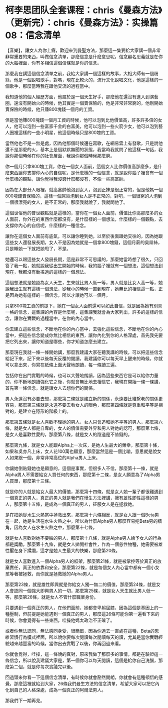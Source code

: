 # 柯李思团队全套课程：chris《曼森方法》（更新完）：chris《曼森方法》：实操篇08：信念清单

【音樂】，讓女人為你上癮，歡迎來到曼聖方法，那麼這一集要給大家講一個非常非常重要的東西，叫做信念清單，那麼信念是什麼意思呢，信念顧名思義就是在你的大腦裡面，你有多相信這個信條就是你的信念。

那麼我在講這個信念清單之前，我給大家講一個這樣的故事，大相大師有一個粉絲，他是一個說唱歌手，對嗎，現在比較火的，流行文化說唱文化，他是這樣的一個歌手，那麼當時我在跟他交流的過程當中。

我知道他的個人經歷方面，他屬於是一個天生好手，那麼他在還沒有進入到演藝圈，還沒有開始火的時候，他其實是一個賣保險的，他是非常非常窮的，他剛開始賣保險的時候，他只賺800塊錢一個月的工資。

但是當他賺800塊錢一個月工資的時候，他可以泡到比他價值高，許多許多倍的女人，他可以泡到一些富家千金的白富美，他可以泡到一些火箭少女，他可以泡到藝人圈裡這樣的一些小明星，他這個時候只是800塊的工資。

當然他也不是一無是處，因為他那個時候還在寫歌，在網易雲上有發歌，只是說他還不是那麼的火，基本上是個默默無聞的狀態，我當時我就問了他這樣一句話，我說你那個時候在你的社會層面，我說你那個時候那麼窮。

你一個月只拿800塊工資，你在一個女人面前，這個女人比你價值高那麼多，是什麼東西讓你支撐你內心的自信呢，是什麼樣的一個信念，就是說你腦子裡會有一個什麼樣的觀點，讓你覺得我沒錢什麼都沒有，不像一些高富帥。

因為在大部分人眼裡，就高富帥他泡到女人，泡到正妹是很正常的，但是他媽一個800塊錢賣保險的，這樣一個屌絲泡到女人是不正常的，對吧，一個很窮的人泡到一個很漂亮的女人，是不正常的，那麼我就說了，我就問他了。

這個世俗他的普世觀點就是這樣的，當你在一個女人面前，價值比你高那麼多的女人面前，你外在的東西什麼都沒有，是什麼樣的一個想法，什麼樣的一個觀點，去支撐你內心的自信呢，什麼樣的一種信念。

讓你在這個女人面前有底氣，可以讓你睡到她，以至於後面跟她交往的，因為她跟這些女人還發展長期，女人不是因為她就是一個拿800塊錢，這個月薪的臭屌絲，只是睡她一下就把她甩了，不是。

她還可以跟這些女人發展長期，這是非常不可思議的，那麼她當時想了很久，只回答了我一點，她就說我從出生開始的時候，我的腦子裡就有一個想法，這個想法到現在，我都沒有動搖過的這樣的一個想法。

這個想法就是她認為女人天生，生來就比男人低一等，男人就是比女人高一等，她說我出生就有這樣一個想法，從我小的時候一直到現在，她無比的相信這一點，正是因為她有這樣的一個信念，所以才讓她可以一個月。

只拿800塊工資的前提下，她在一個女人面前還可以如此自信，就是因為她有別具一格的信念，這集課的內容是什麼呢，這集課我就會為大家列出，許多的這樣的信念，讓你在實戰的過程當中，在你的內心當中。

你去建立這些信念，不斷地在你的內心當中，去強化這些信念，不斷地在你的內心當中，把這些信念變成你無比相信的東西，讓你內化到你的人格深處，首先我先要把它列出來，讓你知道是哪些，你才知道怎麼去建立。

那麼現在我就一條一條開始講，那麼我建議大家在聽我講的時候，可以把這些信念給記下來，記下來以後每天反覆的閱讀，我建議你可以每天早上醒來的時候，你就可以拿出來，你寫在紙條上面大聲地朗讀，每一條讀三遍。

包括你在出門實戰的時候，也可以大聲地朗讀，因為這些東西它是可以給你力量的，你不斷地朗讀強化它之後，你就會無比地去相信它，我現在開始一條一條講，首先第一條信念，就是讓女人去想你們的關係。

男人永遠沒有必要去想，那麼第二條就是建立新的關係，永遠要比維繫老的關係更容易，那麼第三條就是永遠不要去看女人的眼色，那麼第四條就是尊重和平等是相對的，是建立在隱形的階級上的。

那麼第五條就是女人喜歡不理她的男人，女人只會追和她不平等的男人，那麼第六條，就是女人都是自卑的，女人的價值需要外界和男人對她的認可，那麼第七條，是女人是喜歡性愛的，那麼第八條，就是女人的陰道是不值錢的。

那麼第九條，就是女人能跟Alpha上一次床，是她人生最大的榮幸，那麼第十條，如果和吳亦凡上床，女人花100萬也願意，那麼當然這是一個比喻，意思就是說女人如果跟一個，非常非常高位的Alpha男人上床。

你讓她倒貼錢她也是願意的，這個是事實，但很多人不信，那麼第十一條，就是Alpha男人不需要給女人買任何的東西，那麼第十二條，是女人願意為了Alpha男人買單，那麼第十三條。

就是你的人就是給女人最大的價值，那麼第十四條，就是女人她一輩子都很難遇到一個真正的男人，真正的男人就是我們在慢生方法裡講，擁有雄性即性這樣的男人，那麼第十五條，是成為一個真正的男人，征服女人是在拯救她。

是在把她從水生火熱當中拯救出來，那麼第十六條相反，就是女人跟一個Beta男在一起，她是生活在水生火熱之中，所以為什麼Alpha男人那麼容易挖Beta男的牆角，因為女人在水生火熱之中，那麼第十七條。

就是女人喜歡對她不要臉的男人，那麼第十八條，就是Alpha男人給予女人的行為都是獎勵，那麼第十九條，就是女人拋開社會性，作為一個慈性物種，她需要被雄性壓在身下蹂躪，這才是她人生最大的快樂，那麼第20條。

就是女人喜歡進入一個Alpha男人的框架，那麼第21條，就是被掌控等於真正的放棄責任，真正的依靠和安全，那麼第22條，就是每個女人內心當中都有一個小女孩等著被拯救，而你就是拯救她的Alpha男人。

那麼第23條，就是雄性即興就是你給女人獨一無二的價值，那麼第24條，就是女人會認同一個強大即興男人的一切，那麼第25條，就是女人天生就比男人低一等，那麼第26條，就是女人不管什麼職業身份。

只要遇到一個真正的男人，在他們面前，她都會卑躬屈膝，因為這個是基因上的一種壓制，但前提是她能遇到一個真正的男人，那麼這26條可能你第一遍看下來的時候，你會覺得有一些東西，哇操他媽太政治不正確了。

或者你無法認同，無法感同身受，很簡單，因為你過去一直處在這種，Beta的思維習慣行為模式裡面，所以說你要每次閱讀每次閱讀每天的讀，尤其是當你實戰經驗越來越豐富的時候，當你出去實戰了以後，你再回過來看。

你就會覺得，哇操，這一條說的真對，原來我做了那麼多的事情，都是在驗證這一條信念，所以說我建議大家是，第一個你可以每天閱讀，這個是給你自己洗腦，那麼第二個，就是你每次實踐完以後。

回過頭來你看一下這個信念清單，有時候你就會豁然開朗，你就會有這種頓悟的感覺，那麼這裡就給到大家，26條我們曼生方法的信念清單，希望大家可以把它內化到自己的人格深處，成為一個真正的阿爾法男人。

那我們下一期再見。